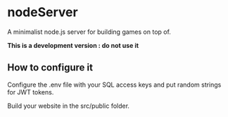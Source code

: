 # nodeServer
A minimalist node.js server for building games on top of.

**This is a development version : do not use it**

## How to configure it
Configure the .env file with your SQL access keys and put random strings for JWT tokens.

Build your website in the src/public folder.
